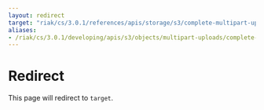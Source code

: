 ```yaml
---
layout: redirect
target: "riak/cs/3.0.1/references/apis/storage/s3/complete-multipart-upload"
aliases:
- /riak/cs/3.0.1/developing/apis/s3/objects/multipart-uploads/complete-multipart-upload
---
```


# Redirect

This page will redirect to `target`.
